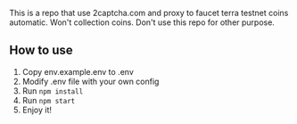 This is a repo that use 2captcha.com and proxy to faucet terra testnet coins automatic.
Won't collection coins.
Don't use this repo for other purpose.

## How to use
1. Copy env.example.env to .env
2. Modify .env file with your own config
3. Run `npm install`
4. Run `npm start`
5. Enjoy it!




